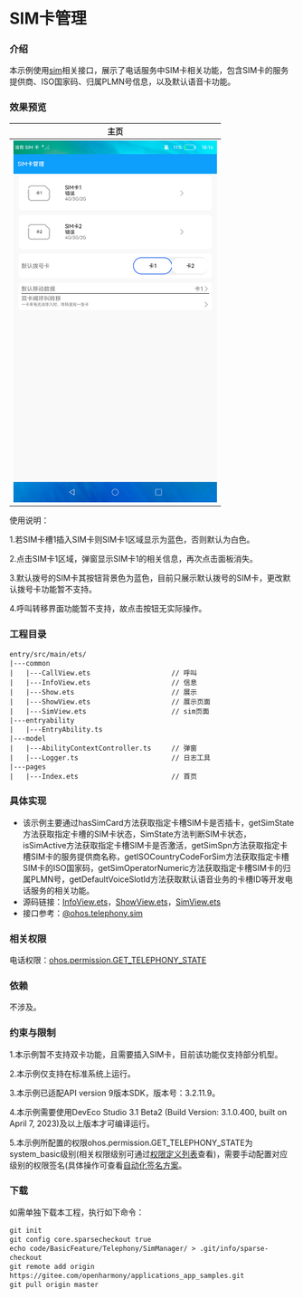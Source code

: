 # SIM卡管理

### 介绍

本示例使用[sim](https://gitee.com/openharmony/docs/blob/master/zh-cn/application-dev/reference/apis-telephony-kit/js-apis-sim.md)相关接口，展示了电话服务中SIM卡相关功能，包含SIM卡的服务提供商、ISO国家码、归属PLMN号信息，以及默认语音卡功能。

### 效果预览

|主页|
|--------------------------------|
|![](screenshots/devices/main.png)|

使用说明：

1.若SIM卡槽1插入SIM卡则SIM卡1区域显示为蓝色，否则默认为白色。

2.点击SIM卡1区域，弹窗显示SIM卡1的相关信息，再次点击面板消失。

3.默认拨号的SIM卡其按钮背景色为蓝色，目前只展示默认拨号的SIM卡，更改默认拨号卡功能暂不支持。

4.呼叫转移界面功能暂不支持，故点击按钮无实际操作。

### 工程目录
```
entry/src/main/ets/
|---common
|   |---CallView.ets                    // 呼叫
|   |---InfoView.ets                    // 信息
|   |---Show.ets                        // 展示
|   |---ShowView.ets                    // 展示页面
|   |---SimView.ets                     // sim页面
|---entryability
|   |---EntryAbility.ts
|---model
|   |---AbilityContextController.ts     // 弹窗
|   |---Logger.ts                       // 日志工具
|---pages
|   |---Index.ets                       // 首页
```
### 具体实现

* 该示例主要通过hasSimCard方法获取指定卡槽SIM卡是否插卡，getSimState方法获取指定卡槽的SIM卡状态，SimState方法判断SIM卡状态，isSimActive方法获取指定卡槽SIM卡是否激活，getSimSpn方法获取指定卡槽SIM卡的服务提供商名称，getISOCountryCodeForSim方法获取指定卡槽SIM卡的ISO国家码，getSimOperatorNumeric方法获取指定卡槽SIM卡的归属PLMN号，getDefaultVoiceSlotId方法获取默认语音业务的卡槽ID等开发电话服务的相关功能。
* 源码链接：[InfoView.ets](entry/src/main/ets/common/InfoView.ets)，[ShowView.ets](entry/src/main/ets/common/ShowView.ets)，[SimView.ets](entry/src/main/ets/common/SimView.ets)
* 接口参考：[@ohos.telephony.sim](https://gitee.com/openharmony/docs/blob/master/zh-cn/application-dev/reference/apis-telephony-kit/js-apis-sim.md)

### 相关权限

电话权限：[ohos.permission.GET_TELEPHONY_STATE](https://gitee.com/openharmony/docs/blob/master/zh-cn/application-dev/security/AccessToken/permissions-for-system-apps.md#ohospermissionget_telephony_state)

### 依赖

不涉及。

### 约束与限制

1.本示例暂不支持双卡功能，且需要插入SIM卡，目前该功能仅支持部分机型。

2.本示例仅支持在标准系统上运行。

3.本示例已适配API version 9版本SDK，版本号：3.2.11.9。

4.本示例需要使用DevEco Studio 3.1 Beta2 (Build Version: 3.1.0.400, built on April 7, 2023)及以上版本才可编译运行。

5.本示例所配置的权限ohos.permission.GET_TELEPHONY_STATE为system_basic级别(相关权限级别可通过[权限定义列表](https://gitee.com/openharmony/docs/blob/master/zh-cn/application-dev/security/AccessToken/permissions-for-system-apps.md)查看)，需要手动配置对应级别的权限签名(具体操作可查看[自动化签名方案](https://docs.openharmony.cn/pages/v4.0/zh-cn/application-dev/security/hapsigntool-overview.md/)。

### 下载

如需单独下载本工程，执行如下命令：
```
git init
git config core.sparsecheckout true
echo code/BasicFeature/Telephony/SimManager/ > .git/info/sparse-checkout
git remote add origin https://gitee.com/openharmony/applications_app_samples.git
git pull origin master

```